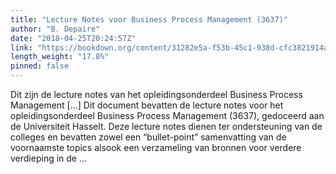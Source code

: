 ```yaml
---
title: "Lecture Notes voor Business Process Management (3637)"
author: "B. Depaire"
date: "2018-04-25T20:24:57Z"
link: "https://bookdown.org/content/31282e5a-f53b-45c1-938d-cfc3821914ae/"
length_weight: "17.8%"
pinned: false
---
```


Dit zijn de lecture notes van het opleidingsonderdeel Business Process Management [...] Dit document bevatten de lecture notes voor het opleidingsonderdeel Business Process Management (3637), gedoceerd aan de Universiteit Hasselt. Deze lecture notes dienen ter ondersteuning van de colleges en bevatten zowel een “bullet-point” samenvatting van de voornaamste topics alsook een verzameling van bronnen voor verdere verdieping in de ...
